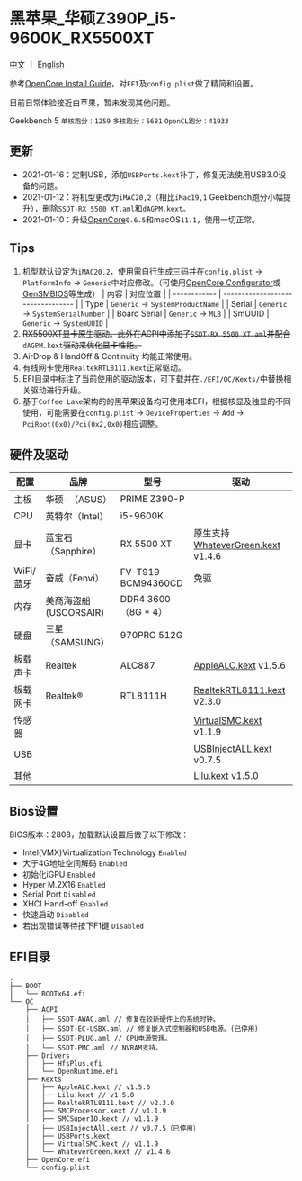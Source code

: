 # 黑苹果_华硕Z390P_i5-9600K_RX5500XT
[中文](https://github.com/vastxie/ASUS-PRIME-Z390-P_i5-9600K_RX5500XT/blob/main/README.md)  ｜ [English](https://github.com/vastxie/ASUS-PRIME-Z390-P_i5-9600K_RX5500XT/blob/main/README-EN.md)

参考[OpenCore Install Guide](https://dortania.github.io/OpenCore-Install-Guide/)，对`EFI`及`config.plist`做了精简和设置。

目前日常体验接近白苹果，暂未发现其他问题。

Geekbench 5 `单核跑分：1259` `多核跑分：5681` `OpenCL跑分：41933`

## 更新
+ 2021-01-16：定制USB，添加`USBPorts.kext`补丁，修复无法使用USB3.0设备的问题。
+ 2021-01-12：将机型更改为`iMAC20,2`（相比`iMac19,1` Geekbench跑分小幅提升），删除`SSDT-RX 5500 XT.aml`和`dAGPM.kext`。
+ 2021-01-10：升级[OpenCore](https://github.com/acidanthera/OpenCorePkg/releases)`0.6.5`和macOS`11.1`，使用一切正常。

## Tips
1. 机型默认设定为`iMAC20,2`，使用需自行生成三码并在`config.plist` -> `PlatformInfo` -> `Generic`中对应修改。（可使用[OpenCore Configurator](https://github.com/vastxie/ASUS-PRIME-Z390-P_i5-9600K_RX5500XT/blob/main/OCC/OCC.zip)或[GenSMBIOS](https://github.com/corpnewt/GenSMBIOS)等生成）
   | 内容         | 对应位置                          |
   | ------------ | --------------------------------- |
   | Type         | `Generic` -> `SystemProductName`  |
   | Serial       | `Generic` -> `SystemSerialNumber` |
   | Board Serial | `Generic` -> `MLB`                |
   | SmUUID       | `Generic` -> `SystemUUID`         |
2. ~~RX5500XT显卡原生驱动。此外在ACPI中添加了`SSDT-RX 5500 XT.aml`并配合`dAGPM.kext`驱动来优化显卡性能。~~
3. AirDrop & HandOff & Continuity 均能正常使用。
4. 有线网卡使用`RealtekRTL8111.kext`正常驱动。
5. EFI目录中标注了当前使用的驱动版本，可下载并在`./EFI/OC/Kexts/`中替换相关驱动进行升级。
6. 基于`Coffee Lake`架构的的黑苹果设备均可使用本EFI，根据核显及独显的不同使用，可能需要在`config.plist` -> `DeviceProperties` -> `Add` -> `PciRoot(0x0)/Pci(0x2,0x0)`相应调整。

## 硬件及驱动
| 配置      | 品牌                  | 型号                | 驱动                                                                                        |
| --------- | --------------------- | ------------------- | ------------------------------------------------------------------------------------------- |
| 主板      | 华硕-（ASUS）         | PRIME Z390-P        |                                                                                             |
| CPU       | 英特尔（Intel）       | i5-9600K            |                                                                                             |
| 显卡      | 蓝宝石（Sapphire）    | RX 5500 XT          | 原生支持 [WhateverGreen.kext](https://github.com/acidanthera/whatevergreen/releases) v1.4.6 |
| WiFi/蓝牙 | 奋威（Fenvi）         | FV-T919 BCM94360CD  | 免驱                                                                                        |
| 内存      | 美商海盗船(USCORSAIR) | DDR4 3600（8G * 4） |                                                                                             |
| 硬盘      | 三星（SAMSUNG）       | 970PRO 512G         |
| 板载声卡  | Realtek               | ALC887              | [AppleALC.kext](https://github.com/acidanthera/AppleALC/releases) v1.5.6                    |
| 板载网卡  | Realtek®              | RTL8111H            | [RealtekRTL8111.kext](https://github.com/Mieze/RTL8111_driver_for_OS_X/releases) v2.3.0     |
| 传感器    |                       |                     | [VirtualSMC.kext](https://github.com/acidanthera/virtualsmc/releases) v1.1.9                |
| USB       |                       |                     | [USBInjectALL.kext](https://github.com/Sniki/OS-X-USB-Inject-All/releases) v0.7.5           |
| 其他      |                       |                     | [Lilu.kext](https://github.com/acidanthera/Lilu/releases) v1.5.0                            |

## Bios设置
BIOS版本：2808，加载默认设置后做了以下修改：
+ Intel(VMX)Virtualization Technology `Enabled`
+ 大于4G地址空间解码 `Enabled`
+ 初始化iGPU `Enabled`
+ Hyper M.2X16 `Enabled`
+ Serial Port `Disabled`
+ XHCI Hand-off `Enabled`
+ 快速启动 `Disabled`
+ 若出现错误等待按下F1键 `Disabled`

## EFI目录
```
.
├── BOOT
│   └── BOOTx64.efi
└── OC
    ├── ACPI
    │   ├── SSDT-AWAC.aml // 修复在较新硬件上的系统时钟。
    │   ├── SSDT-EC-USBX.aml // 修复嵌入式控制器和USB电源。(已停用)
    │   ├── SSDT-PLUG.aml // CPU电源管理。
    │   └── SSDT-PMC.aml // NVRAM支持。
    ├── Drivers
    │   ├── HfsPlus.efi
    │   └── OpenRuntime.efi
    ├── Kexts
    │   ├── AppleALC.kext // v1.5.6
    │   ├── Lilu.kext // v1.5.0
    │   ├── RealtekRTL8111.kext // v2.3.0
    │   ├── SMCProcessor.kext // v1.1.9
    │   ├── SMCSuperIO.kext // v1.1.9
    │   ├── USBInjectAll.kext // v0.7.5（已停用）
    │   ├── USBPorts.kext
    │   ├── VirtualSMC.kext // v1.1.9
    │   └── WhateverGreen.kext // v1.4.6
    ├── OpenCore.efi
    └── config.plist
```

